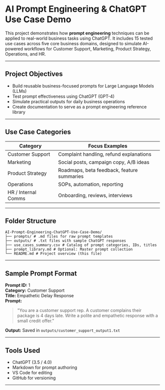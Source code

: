 # AI Prompt Engineering & ChatGPT Use Case Demo

This project demonstrates how **prompt engineering** techniques can be applied to real-world business tasks using ChatGPT. It includes 15 tested use cases across five core business domains, designed to simulate AI-powered workflows for Customer Support, Marketing, Product Strategy, Operations, and HR.

---

## Project Objectives

- Build reusable business-focused prompts for Large Language Models (LLMs)
- Test prompt effectiveness using ChatGPT (GPT-4)
- Simulate practical outputs for daily business operations
- Create documentation to serve as a prompt engineering reference library

---

## Use Case Categories

| Category           | Focus Examples                            |
|--------------------|--------------------------------------------|
| Customer Support   | Complaint handling, refund explanations   |
| Marketing          | Social posts, campaign copy, A/B ideas     |
| Product Strategy   | Roadmaps, beta feedback, feature summaries |
| Operations         | SOPs, automation, reporting                |
| HR / Internal Comms| Onboarding, reviews, interviews            |

---

## Folder Structure

```
AI-Prompt-Engineering-ChatGPT-Use-Case-Demo/
├── prompts/ # .md files for raw prompt templates
├── outputs/ # .txt files with sample ChatGPT responses
├── use_cases_summary.csv # Catalog of prompt categories, IDs, titles
├── prompt_library.md # Optional: Master prompt collection
└── README.md # Project overview (this file)
```


---

## Sample Prompt Format

**Prompt ID:** 1  
**Category:** Customer Support  
**Title:** Empathetic Delay Response  
**Prompt:**
> "You are a customer support rep. A customer complains their package is 4 days late. Write a polite and empathetic response with a small credit offer."

**Output:**
Saved in `outputs/customer_support_output1.txt`

---

## Tools Used

- ChatGPT (3.5 / 4.0)
- Markdown for prompt authoring
- VS Code for editing
- GitHub for versioning

---


